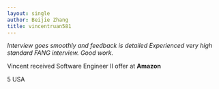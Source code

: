 ```yaml
---
layout: single
author: Beijie Zhang
title: vincentruan581 
---
```


<i class="fa fa-solid fa-quote-left"></i>
*Interview goes smoothly and feedback is detailed*
*Experienced very high standard FANG interview. Good work.*
<i class="fa fa-solid fa-quote-right"></i>
<!--spoiler-->

Vincent received Software Engineer II offer at **Amazon**

<i class="fa fa-solid fa-star"></i> 5
<i class="fa fa-solid fa-flag-usa"></i> USA
